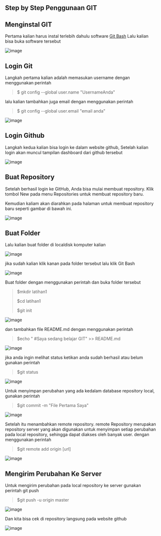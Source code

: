 ## Step by Step Penggunaan GIT

## Menginstal GIT

Pertama kalian harus instal terlebih dahulu software [Git Bash](https://git-scm.com/downloads)
Lalu kalian bisa buka software tersebut


![image](Screenshot/Step1.png)


## Login Git
Langkah pertama kalian adalah memasukan username dengan menggunakan perintah 

> $ git config --global user.name "UsernameAnda"

lalu kalian tambahkan juga email dengan menggunakan perintah 

> $ git config --global user.email "email anda"


![image](Screenshot/Step2.png)


## Login Github

Langkah kedua kalian bisa login ke dalam website github, Setelah kalian login akan muncul tampilan dashboard dari github tersebut


![image](Screenshot/Step3.png)


## Buat Repository

Setelah berhasil login ke GitHub, Anda bisa mulai membuat repository. Klik tombol New pada menu Repositories untuk membuat repository baru.

Kemudian kaliam akan diarahkan pada halaman untuk membuat repository baru seperti gambar di bawah ini.


![image](Screenshot/Step4.png)


## Buat Folder 

Lalu kalian buat folder di localdisk komputer kalian 


![image](Screenshot/Step5.png)


jika sudah kalian klik kanan pada folder tersebut lalu klik Git Bash


![image](Screenshot/Step6.png)


Buat folder dengan menggunakan perintah dan buka folder tersebut

> $mkdir latihan1
>
> $cd latihan1
>
> $git init


![image](Screenshot/Step7.png)


dan tambahkan file README.md dengan menggunakan perintah 

> $echo " #Saya sedang belajar GIT" >> README.md


![image](Screenshot/Step8.png)


jika anda ingin melihat status ketikan anda sudah berhasil atau belum gunakan perintah

> $git status


![image](Screenshot/Step10.png)


Untuk menyimpan perubahan yang ada kedalam database repository local, gunakan perintah

> $git commit -m "File Pertama Saya"


![image](Screenshot/Step11.png)


Setelah itu menambahkan remote repository. remote Repository merupakan repository server yang akan digunakan untuk menyimpan setiap perubahan pada local repository,
sehingga dapat diakses oleh banyak user. dengan menggunakan perintah

> $git remote add origin [url]


![image](Screenshot/Step12.png)


## Mengirim Perubahan Ke Server

Untuk mengirim perubahan pada local repository ke server gunakan perintah git push

> $git push -u origin master


![image](Screenshot/Step13.png)


Dan kita bisa cek di repository langsung pada website github


![image](Screenshot/Step14.png)

















